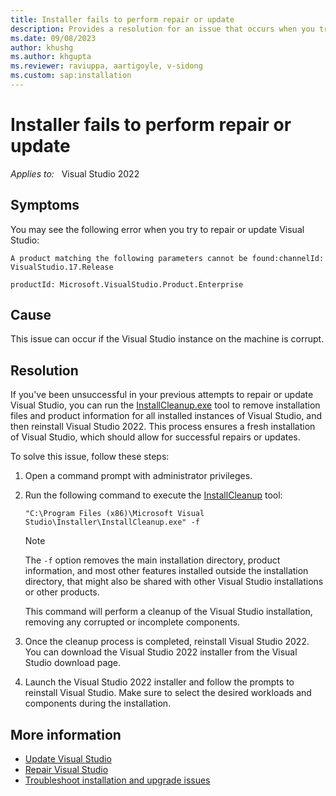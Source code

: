 ```yaml
---
title: Installer fails to perform repair or update
description: Provides a resolution for an issue that occurs when you try to repair or update Visual Studio.
ms.date: 09/08/2023
author: khushg
ms.author: khgupta
ms.reviewer: raviuppa, aartigoyle, v-sidong
ms.custom: sap:installation
---
```

# Installer fails to perform repair or update

_Applies to:_ &nbsp; Visual Studio 2022

## Symptoms

You may see the following error when you try to repair or update Visual Studio:

```output
A product matching the following parameters cannot be found:channelId: VisualStudio.17.Release

productId: Microsoft.VisualStudio.Product.Enterprise
```

## Cause

This issue can occur if the Visual Studio instance on the machine is corrupt.

## Resolution

If you've been unsuccessful in your previous attempts to repair or update Visual Studio, you can run the [InstallCleanup.exe](/visualstudio/install/uninstall-visual-studio#remove-all-with-installcleanupexe) tool to remove installation files and product information for all installed instances of Visual Studio, and then reinstall Visual Studio 2022. This process ensures a fresh installation of Visual Studio, which should allow for successful repairs or updates.

To solve this issue, follow these steps:

1. Open a command prompt with administrator privileges.
1. Run the following command to execute the [InstallCleanup](/visualstudio/install/uninstall-visual-studio#remove-all-with-installcleanupexe) tool:

   `"C:\Program Files (x86)\Microsoft Visual Studio\Installer\InstallCleanup.exe" -f`

   > [!NOTE]
   > The `-f` option removes the main installation directory, product information, and most other features installed outside the installation directory, that might also be shared with other Visual Studio installations or other products.

   This command will perform a cleanup of the Visual Studio installation, removing any corrupted or incomplete components.

1. Once the cleanup process is completed, reinstall Visual Studio 2022. You can download the Visual Studio 2022 installer from the Visual Studio download page.
1. Launch the Visual Studio 2022 installer and follow the prompts to reinstall Visual Studio. Make sure to select the desired workloads and components during the installation.

## More information

- [Update Visual Studio](/visualstudio/install/update-visual-studio)
- [Repair Visual Studio](/visualstudio/install/repair-visual-studio)
- [Troubleshoot installation and upgrade issues](/troubleshoot/developer/visualstudio/installation/troubleshoot-installation-issues)
